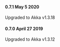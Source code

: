 #### 0.7.1 May 5 2020 ####

Upgraded to Akka v1.3.18

#### 0.7.0 April 27 2019 ####

Upgraded to Akka v1.3.12